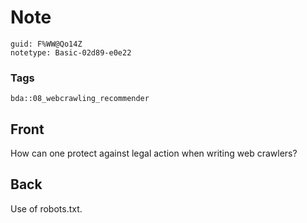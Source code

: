 # Note
```
guid: F%WW@Qo14Z
notetype: Basic-02d89-e0e22
```

### Tags
```
bda::08_webcrawling_recommender
```

## Front
How can one protect against legal action when writing web crawlers?

## Back
Use of robots.txt.
